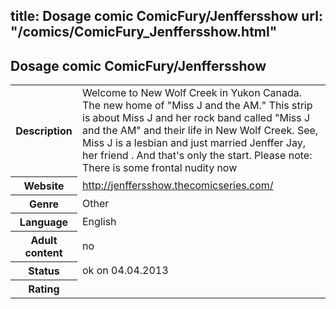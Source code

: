 title: Dosage comic ComicFury/Jenffersshow
url: "/comics/ComicFury_Jenffersshow.html"
---
Dosage comic ComicFury/Jenffersshow
-----------------------------------------

<table class="comicinfo">
<tr>
<th>Description</th><td>Welcome to New Wolf Creek in Yukon Canada. The new home of &quot;Miss J and the AM.&quot; This strip is about Miss J and her rock band called &quot;Miss J and the AM&quot; and their life in New Wolf Creek. See, Miss J is a lesbian and just married Jenffer Jay, her friend . And that's only the start. Please note: There is some frontal nudity now</td>
</tr>
<tr>
<th>Website</th><td><a href="http://jenffersshow.thecomicseries.com/">http://jenffersshow.thecomicseries.com/</a></td>
</tr>
<tr>
<th>Genre</th><td>Other</td>
</tr>
<tr>
<th>Language</th><td>English</td>
</tr>
<tr>
<th>Adult content</th><td>no</td>
</tr>
<tr>
<th>Status</th><td>ok on 04.04.2013</td>
</tr>
<tr>
<th>Rating</th><td><div class="g-plusone" data-size="standard" data-annotation="bubble"
 data-href="http://jenffersshow.thecomicseries.com/"></div></td>
</tr>
</table>
<script type="text/javascript">
  (function() {
    var po = document.createElement('script'); po.type = 'text/javascript'; po.async = true;
    po.src = 'https://apis.google.com/js/plusone.js';
    var s = document.getElementsByTagName('script')[0]; s.parentNode.insertBefore(po, s);
  })();
</script>
